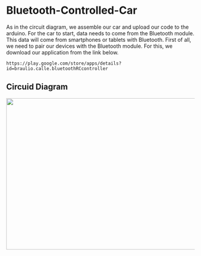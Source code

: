 # Bluetooth-Controlled-Car
As in the circuit diagram, we assemble our car and upload our code to the arduino. For the car to start, data needs to come from the Bluetooth module. This data will come from smartphones or tablets with Bluetooth. First of all, we need to pair our devices with the Bluetooth module. For this, we download our application from the link below.

``https://play.google.com/store/apps/details?id=braulio.calle.bluetoothRCcontroller``

## Circuid Diagram
<p align="center">
  <img width="609" height="405" src="https://user-images.githubusercontent.com/75435070/170018168-8be2e659-f4a1-4cff-bf8c-0fa9e668624f.png">
</p>

